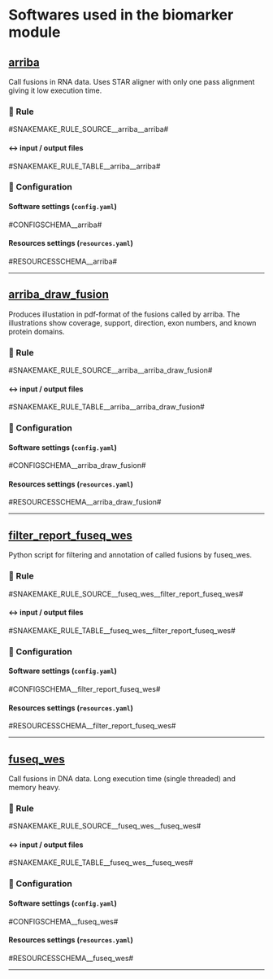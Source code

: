 # Softwares used in the biomarker module

## [arriba](https://github.com/suhrig/arriba)
Call fusions in RNA data. Uses STAR aligner with only one pass alignment giving it low execution time. 

### :snake: Rule

#SNAKEMAKE_RULE_SOURCE__arriba__arriba#

#### :left_right_arrow: input / output files

#SNAKEMAKE_RULE_TABLE__arriba__arriba#

### :wrench: Configuration

#### Software settings (`config.yaml`)

#CONFIGSCHEMA__arriba#

#### Resources settings (`resources.yaml`)

#RESOURCESSCHEMA__arriba#

---

## [arriba_draw_fusion](https://github.com/suhrig/arriba)
Produces illustation in pdf-format of the fusions called by arriba. The illustrations show coverage, support, direction, exon numbers, and known protein domains.

### :snake: Rule

#SNAKEMAKE_RULE_SOURCE__arriba__arriba_draw_fusion#

#### :left_right_arrow: input / output files

#SNAKEMAKE_RULE_TABLE__arriba__arriba_draw_fusion#

### :wrench: Configuration

#### Software settings (`config.yaml`)

#CONFIGSCHEMA__arriba_draw_fusion#

#### Resources settings (`resources.yaml`)

#RESOURCESSCHEMA__arriba_draw_fusion#

---

## [filter_report_fuseq_wes](https://github.com/hydra-genetics/fusions/blob/develop/workflow/scripts/filter_report_fuseq_wes.py)
Python script for filtering and annotation of called fusions by fuseq_wes.

### :snake: Rule

#SNAKEMAKE_RULE_SOURCE__fuseq_wes__filter_report_fuseq_wes#

#### :left_right_arrow: input / output files

#SNAKEMAKE_RULE_TABLE__fuseq_wes__filter_report_fuseq_wes#

### :wrench: Configuration

#### Software settings (`config.yaml`)

#CONFIGSCHEMA__filter_report_fuseq_wes#

#### Resources settings (`resources.yaml`)

#RESOURCESSCHEMA__filter_report_fuseq_wes#

---

## [fuseq_wes](https://github.com/nghiavtr/FuSeq_WES)
Call fusions in DNA data. Long execution time (single threaded) and memory heavy.

### :snake: Rule

#SNAKEMAKE_RULE_SOURCE__fuseq_wes__fuseq_wes#

#### :left_right_arrow: input / output files

#SNAKEMAKE_RULE_TABLE__fuseq_wes__fuseq_wes#

### :wrench: Configuration

#### Software settings (`config.yaml`)

#CONFIGSCHEMA__fuseq_wes#

#### Resources settings (`resources.yaml`)

#RESOURCESSCHEMA__fuseq_wes#

---
